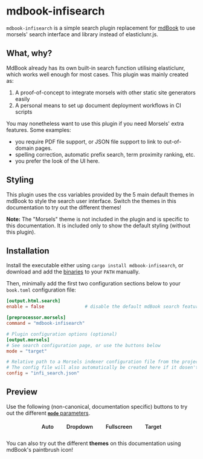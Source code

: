 # mdbook-infisearch

`mdbook-infisearch` is a simple search plugin replacement for [mdBook](https://github.com/rust-lang/mdBook) to use morsels' search interface and library instead of elasticlunr.js.

## What, why?

MdBook already has its own built-in search function utilising elasticlunr, which works well enough for most cases. This plugin was mainly created as:
1. A proof-of-concept to integrate morsels with other static site generators easily
2. A personal means to set up document deployment workflows in CI scripts

You may nonetheless want to use this plugin if you need Morsels' extra features. Some examples:
- you require PDF file support, or JSON file support to link to out-of-domain pages.
- spelling correction, automatic prefix search, term proximity ranking, etc.
- you prefer the look of the UI here.

## Styling

This plugin uses the css variables provided by the 5 main default themes in mdBook to style the search user interface. Switch the themes in this documentation to try out the different themes!

**Note:** The "Morsels" theme is not included in the plugin and is specific to this documentation. It is included only to show the default styling (without this plugin).

## Installation

Install the executable either using `cargo install mdbook-infisearch`, or download and add the [binaries](https://github.com/ang-zeyu/infisearch/releases) to your `PATH` manually.

Then, minimally add the first two configuration sections below to your `book.toml` configuration file:

```toml
[output.html.search]
enable = false               # disable the default mdBook search feature implementation

[preprocessor.morsels]
command = "mdbook-infisearch"

# Plugin configuration options (optional)
[output.morsels]
# See search configuration page, or use the buttons below
mode = "target"

# Relative path to a Morsels indexer configuration file from the project directory.
# The config file will also automatically be created here if it dosen't exist.
config = "infi_search.json"
```

## Preview

Use the following (non-canonical, documentation specific) buttons to try out the different [**`mode`** parameters](search_configuration.md#ui-mode).

<style>
    .demo-btn {
        padding: 5px 9px;
        margin: 0 8px 8px 8px;
        border: 2px solid var(--sidebar-bg) !important;
        border-radius: 10px;
        transition: all 0.15s linear;
        color: var(--fg) !important;
        text-decoration: none !important;
        font-weight: 600 !important;
    }

    .demo-btn:hover {
        color: var(--sidebar-fg) !important;
        background: var(--sidebar-bg) !important;
    }

    .demo-btn:active {
        color: var(--sidebar-active) !important;
    }
</style>

<div style="display: flex; justify-content: center; flex-wrap: wrap;">
    <a class="demo-btn" href="?mode=auto">Auto</a>
    <a class="demo-btn" href="?mode=dropdown">Dropdown</a>
    <a class="demo-btn" href="?mode=fullscreen">Fullscreen</a>
    <a class="demo-btn" href="?mode=target">Target</a>
</div>

You can also try out the different **themes** on this documentation using mdBook's paintbrush icon!
